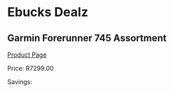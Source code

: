 
# Ebucks Dealz
## Garmin Forerunner 745 Assortment
[Product Page](https://www.ebucks.com/web/shop/productSelected.do?prodId=1045217505&catId=872270976)

Price: R7299.00

Savings: 


	